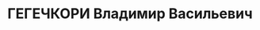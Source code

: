 ---
title: ГЕГЕЧКОРИ Владимир Васильевич
description: "Род. в 1911, г. Тбилиси, грузин. Род занятий: до ареста студент Грузинского\
  \ Индустриального Института. \n  Осужден Тройкой при НКВД ГССР 09.11.1937. Мера\
  \ наказания: расстрел с конфискацией личного имущества. Дата расстрела: 10.11.1937"
---